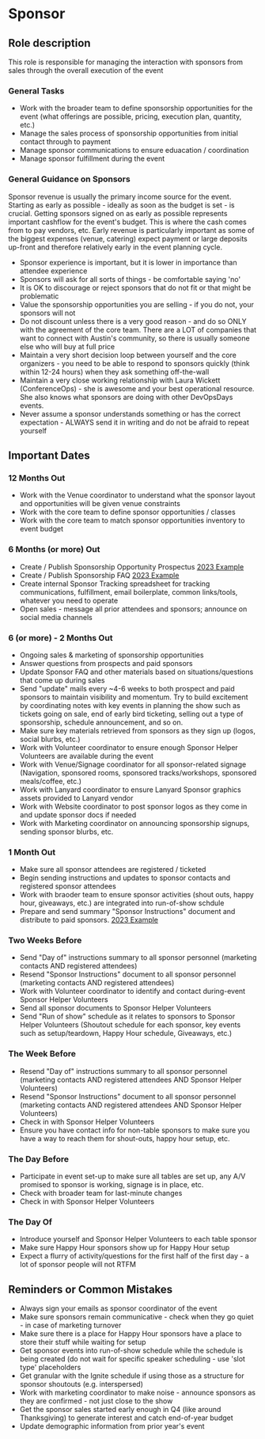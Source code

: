# Sponsor

## Role description

This role is responsible for managing the interaction with sponsors from sales through the overall execution of the event

### General Tasks

* Work with the broader team to define sponsorship opportunities for the event (what offerings are possible, pricing, execution plan, quantity, etc.)
* Manage the sales process of sponsorship opportunities from initial contact through to payment
* Manage sponsor communications to ensure eduacation / coordination
* Manage sponsor fulfillment during the event

### General Guidance on Sponsors
Sponsor revenue is usually the primary income source for the event. Starting as early as possible - ideally as soon as the budget is set - is crucial. Getting sponsors signed on as early as possible represents important cashflow for the event's budget. This is where the cash comes from to pay vendors, etc. Early revenue is particularly important as some of the biggest expenses (venue, catering) expect payment or large deposits up-front and therefore relatively early in the event planning cycle.

* Sponsor experience is important, but it is lower in importance than attendee experience
* Sponsors will ask for all sorts of things - be comfortable saying 'no'
* It is OK to discourage or reject sponsors that do not fit or that might be problematic
* Value the sponsorship opportunities you are selling - if you do not, your sponsors will not
* Do not discount unless there is a very good reason - and do so ONLY with the agreement of the core team. There are a LOT of companies that want to connect with Austin's community, so there is usually someone else who will buy at full price
* Maintain a very short decision loop between yourself and the core organizers - you need to be able to respond to sponsors quickly (think within 12-24 hours) when they ask something off-the-wall
* Maintain a very close working relationship with Laura Wickett (ConferenceOps) - she is awesome and your best operational resource. She also knows what sponsors are doing with other DevOpsDays events.
* Never assume a sponsor understands something or has the correct expectation - ALWAYS send it in writing and do not be afraid to repeat yourself

## Important Dates

### 12 Months Out

* Work with the Venue coordinator to understand what the sponsor layout and opportunities will be given venue constraints
* Work with the core team to define sponsor opportunities / classes
* Work with the core team to match sponsor opportunities inventory to event budget

### 6 Months (or more) Out

* Create / Publish Sponsorship Opportunity Prospectus [2023 Example](https://docs.google.com/presentation/d/1nIaF0lFzH7HzIDhx3_t6noQ4LLqK0TEDO0ihsNB1WHU/edit?usp=share_link)
* Create / Publish Sponsorship FAQ [2023 Example](https://docs.google.com/document/d/1cHkYV2jt4WX-xi9uxCBn6RyLzI6cJdwGLQ-dLpWFMhs/edit?usp=share_link)
* Create internal Sponsor Tracking spreadsheet for tracking communications, fulfillment, email boilerplate, common links/tools, whatever you need to operate
* Open sales - message all prior attendees and sponsors; announce on social media channels

### 6 (or more) - 2 Months Out

* Ongoing sales & marketing of sponsorship opportunities
* Answer questions from prospects and paid sponsors
* Update Sponsor FAQ and other materials based on situations/questions that come up during sales
* Send "update" mails every ~4-6 weeks to both prospect and paid sponsors to maintain visibility and momentum. Try to build excitement by coordinating notes with key events in planning the show such as tickets going on sale, end of early bird ticketing, selling out a type of sponsorship, schedule announcement, and so on.
* Make sure key materials retrieved from sponsors as they sign up (logos, social blurbs, etc.)
* Work with Volunteer coordinator to ensure enough Sponsor Helper Volunteers are available during the event
* Work with Venue/Signage coordinator for all sponsor-related signage (Navigation, sponsored rooms, sponsored tracks/workshops, sponsored meals/coffee, etc.)
* Work with Lanyard coordinator to ensure Lanyard Sponsor graphics assets provided to Lanyard vendor
* Work with Website coordinator to post sponsor logos as they come in and update sponsor docs if needed
* Work with Marketing coordinator on announcing sponsorship signups, sending sponsor blurbs, etc.

### 1 Month Out

* Make sure all sponsor attendees are registered / ticketed
* Begin sending instructions and updates to sponsor contacts and registered sponsor attendees
* Work with braoder team to ensure sponsor activities (shout outs, happy hour, giveaways, etc.) are integrated into run-of-show schdule 
* Prepare and send summary "Sponsor Instructions" document and distribute to paid sponsors. [2023 Example](https://docs.google.com/document/d/1tmIvvFEKnqu_EeYe1bcA4p_zLEC9sFRVrr7gWwO93CU/edit?usp=share_link)

### Two Weeks Before

* Send "Day of" instructions summary to all sponsor personnel (marketing contacts AND registered attendees)
* Resend "Sponsor Instructions" document to all sponsor personnel (marketing contacts AND registered attendees)
* Work with Volunteer coordinator to identify and contact during-event Sponsor Helper Volunteers
* Send all sponsor documents to Sponsor Helper Volunteers
* Send "Run of show" schedule as it relates to sponsors to Sponsor Helper Volunteers (Shoutout schedule for each sponsor, key events such as setup/teardown, Happy Hour schedule, Giveaways, etc.)

### The Week Before

* Resend "Day of" instructions summary to all sponsor personnel (marketing contacts AND registered attendees AND Sponsor Helper Volunteers)
* Resend "Sponsor Instructions" document to all sponsor personnel (marketing contacts AND registered attendees AND Sponsor Helper Volunteers)
* Check in with Sponsor Helper Volunteers
* Ensure you have contact info for non-table sponsors to make sure you have a way to reach them for shout-outs, happy hour setup, etc.

### The Day Before

* Participate in event set-up to make sure all tables are set up, any A/V promised to sponsor is working, signage is in place, etc.
* Check with broader team for last-minute changes
* Check in with Sponsor Helper Volunteers

### The Day Of

* Introduce yourself and Sponsor Helper Volunteers to each table sponsor
* Make sure Happy Hour sponsors show up for Happy Hour setup
* Expect a flurry of activity/questions for the first half of the first day - a lot of sponsor people will not RTFM

## Reminders or Common Mistakes

* Always sign your emails as sponsor coordinator of the event
* Make sure sponsors remain communicative - check when they go quiet - in case of marketing turnover 
* Make sure there is a place for Happy Hour sponsors have a place to store their stuff while waiting for setup
* Get sponsor events into run-of-show schedule while the schedule is being created (do not wait for specific speaker scheduling - use 'slot type' placeholders
* Get granular with the Ignite schedule if using those as a structure for sponsor shoutouts (e.g. interspersed)
* Work with marketing coordinator to make noise - announce sponsors as they are confirmed - not just close to the show
* Get the sponsor sales started early enough in Q4 (like around Thanksgiving) to generate interest and catch end-of-year budget
* Update demographic information from prior year's event
